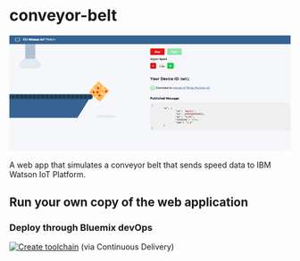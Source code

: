 # conveyor-belt
<img src="preview.jpg">

A web app that simulates a conveyor belt that sends speed data to IBM Watson IoT Platform.

## Run your own copy of the web application

### Deploy through Bluemix devOps

[![Create toolchain](https://bluemix.net/devops/graphics/create_toolchain_button.png)](https://bluemix.net/devops/setup/deploy?repository=)
(via Continuous Delivery)

